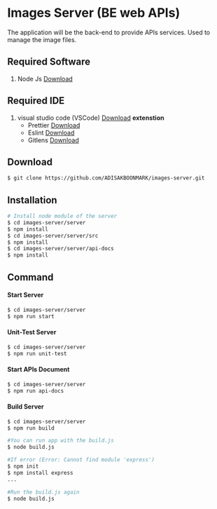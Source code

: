 # Images Server (BE web APIs)
The application will be the back-end to provide APIs services. Used to manage the image files.

## Required Software
1. Node Js [Download](https://nodejs.org/en/)

## Required IDE
1. visual studio code (VSCode) [Download](https://code.visualstudio.com/)
  **extenstion**
    - Prettier [Download](https://marketplace.visualstudio.com/items?itemName=esbenp.prettier-vscode)
    - Eslint [Download](https://marketplace.visualstudio.com/items?itemName=dbaeumer.vscode-eslint)
    - Gitlens [Download](https://marketplace.visualstudio.com/items?itemName=eamodio.gitlens)

## Download 
```bash
$ git clone https://github.com/ADISAKBOONMARK/images-server.git
```

## Installation 
```bash
# Install node module of the server
$ cd images-server/server
$ npm install
$ cd images-server/server/src
$ npm install
$ cd images-server/server/api-docs
$ npm install
```

## Command

#### Start Server
```bash
$ cd images-server/server
$ npm run start
```

#### Unit-Test Server
```bash
$ cd images-server/server
$ npm run unit-test
```

#### Start APIs Document
```bash
$ cd images-server/server
$ npm run api-docs
```

#### Build Server
```bash
$ cd images-server/server
$ npm run build

#You can run app with the build.js
$ node build.js

#If error (Error: Cannot find module 'express') 
$ npm init
$ npm install express
...

#Run the build.js again
$ node build.js
```
